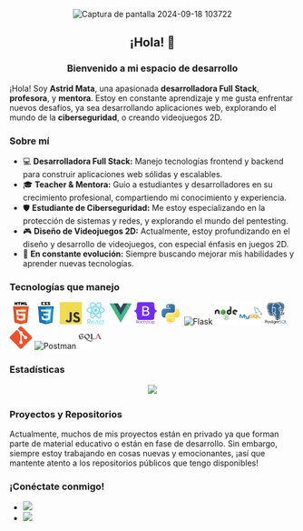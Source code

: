 
<div align="center">
 
![Captura de pantalla 2024-09-18 103722](https://github.com/user-attachments/assets/d4297273-c508-497e-9ccf-3e54a48237f1)

## ¡Hola! 👋

### Bienvenido a mi espacio de desarrollo
</div>
¡Hola! Soy <strong>Astrid Mata</strong>, una apasionada <strong>desarrolladora Full Stack</strong>, <strong>profesora</strong>, y <strong>mentora</strong>. Estoy en constante aprendizaje y me gusta enfrentar nuevos desafíos, ya sea desarrollando aplicaciones web, explorando el mundo de la <strong>ciberseguridad</strong>, o creando videojuegos 2D.




### Sobre mí

- 💻 **Desarrolladora Full Stack:** Manejo tecnologías frontend y backend para construir aplicaciones web sólidas y escalables.
- 🎓 **Teacher & Mentora:** Guío a estudiantes y desarrolladores en su crecimiento profesional, compartiendo mi conocimiento y experiencia.
- 🛡️ **Estudiante de Ciberseguridad:** Me estoy especializando en la protección de sistemas y redes, y explorando el mundo del pentesting.
- 🎮 **Diseño de Videojuegos 2D:** Actualmente, estoy profundizando en el diseño y desarrollo de videojuegos, con especial énfasis en juegos 2D.
- 🌱 **En constante evolución:** Siempre buscando mejorar mis habilidades y aprender nuevas tecnologías.

### Tecnologías que manejo
<div>
  <img src="https://raw.githubusercontent.com/devicons/devicon/master/icons/html5/html5-original-wordmark.svg" alt="HTML5" width="40" height="40"/>
  <img src="https://raw.githubusercontent.com/devicons/devicon/master/icons/css3/css3-original-wordmark.svg" alt="CSS3" width="40" height="40"/>
  <img src="https://raw.githubusercontent.com/devicons/devicon/master/icons/javascript/javascript-original.svg" alt="JavaScript" width="40" height="40"/>
  <img src="https://raw.githubusercontent.com/devicons/devicon/master/icons/react/react-original-wordmark.svg" alt="React" width="40" height="40"/>
  <img src="https://raw.githubusercontent.com/devicons/devicon/master/icons/vuejs/vuejs-original.svg" alt="Vue.js" width="40" height="40"/>
  <img src="https://raw.githubusercontent.com/devicons/devicon/master/icons/bootstrap/bootstrap-plain-wordmark.svg" alt="Bootstrap" width="40" height="40"/>
  <img src="https://raw.githubusercontent.com/devicons/devicon/master/icons/python/python-original.svg" alt="Python" width="40" height="40"/>
  <img src="https://www.vectorlogo.zone/logos/pocoo_flask/pocoo_flask-icon.svg" alt="Flask" width="40" height="40"/>
  <img src="https://raw.githubusercontent.com/devicons/devicon/master/icons/nodejs/nodejs-original-wordmark.svg" alt="Node.js" width="40" height="40"/>
  <img src="https://raw.githubusercontent.com/devicons/devicon/master/icons/mysql/mysql-original-wordmark.svg" alt="MySQL" width="40" height="40"/>
  <img src="https://raw.githubusercontent.com/devicons/devicon/master/icons/postgresql/postgresql-original-wordmark.svg" alt="PostgreSQL" width="40" height="40"/>
  <img src="https://raw.githubusercontent.com/devicons/devicon/master/icons/git/git-original.svg" alt="Git" width="40" height="40"/>
  <img src="https://www.vectorlogo.zone/logos/getpostman/getpostman-icon.svg" alt="Postman" width="40" height="40"/>
  <img src="https://raw.githubusercontent.com/devicons/devicon/master/icons/sqlalchemy/sqlalchemy-original.svg" alt="SQLAlchemy" width="40" height="40"/>
</div>

### Estadísticas
<div align="center">
  <img height="180em" src="https://github-readme-stats.vercel.app/api/top-langs/?username=astridmata&layout=compact&langs_count=6&theme=algolia"/>
</div>

### Proyectos y Repositorios

Actualmente, muchos de mis proyectos están en privado ya que forman parte de material educativo o están en fase de desarrollo. Sin embargo, siempre estoy trabajando en cosas nuevas y emocionantes, ¡así que mantente atento a los repositorios públicos que tengo disponibles!

### ¡Conéctate conmigo!

- <a href="https://www.linkedin.com/in/astridmata/"><img src="https://img.shields.io/badge/linkedin-%230077B5.svg?&style=for-the-badge&logo=linkedin&logoColor=white"/></a>
- <a href="mailto:mata.astrid.01@gmail.com"><img src="https://img.shields.io/badge/gmail-%23D14836.svg?&style=for-the-badge&logo=gmail&logoColor=white"/></a>
